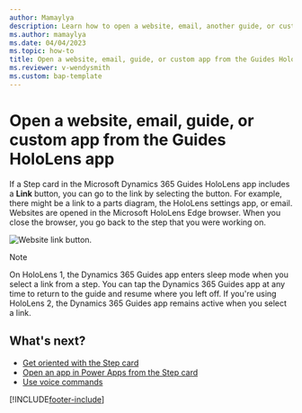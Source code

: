 ```yaml
---
author: Mamaylya
description: Learn how to open a website, email, another guide, or custom app from the Microsoft Dynamics 365 Guides HoloLens app.
ms.author: mamaylya
ms.date: 04/04/2023
ms.topic: how-to
title: Open a website, email, guide, or custom app from the Guides HoloLens app
ms.reviewer: v-wendysmith
ms.custom: bap-template
---
```


# Open a website, email, guide, or custom app from the Guides HoloLens app

If a Step card in the Microsoft Dynamics 365 Guides HoloLens app includes a **Link** button, you can go to the link by selecting the button. For example, there might be a link to a parts diagram, the HoloLens settings app, or email. Websites are opened in the Microsoft HoloLens Edge browser. When you close the browser, you go back to the step that you were working on.

![Website link button.](media/website-link.jpg "Website link button")

> [!NOTE]
> On HoloLens 1, the Dynamics 365 Guides app enters sleep mode when you select a link from a step. You can tap the Dynamics 365 Guides app at any time to return to the guide and resume where you left off. If you're using HoloLens 2, the Dynamics 365 Guides app remains active when you select a link.

## What's next?

- [Get oriented with the Step card](operator-step-card-orientation.md)
- [Open an app in Power Apps from the Step card](operator-powerapps-link.md)
- [Use voice commands](voice-commands.md)

[!INCLUDE[footer-include](../includes/footer-banner.md)]
